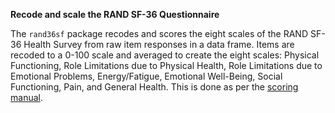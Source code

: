 **Recode and scale the RAND SF-36 Questionnaire**

The `rand36sf` package recodes and scores the eight scales of the RAND SF-36 Health Survey from raw item responses in a data frame. Items are recoded to a 0-100 scale and averaged to create the eight scales: Physical Functioning, Role Limitations due to Physical Health, Role Limitations due to Emotional Problems, Energy/Fatigue, Emotional Well-Being, Social Functioning, Pain, and General Health. This is done as per the [scoring manual](https://www.rand.org/health/surveys/mos/36-item-short-form/scoring.html).
